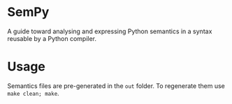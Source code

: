 # SemPy

A guide toward analysing and expressing Python semantics in a syntax reusable by a Python compiler.

# Usage

Semantics files are pre-generated in the `out` folder. To regenerate them use `make clean; make`.
